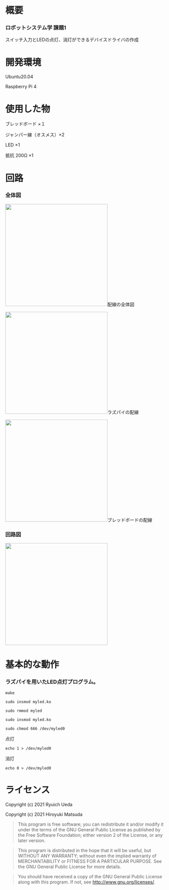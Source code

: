 # 概要

### ロボットシステム学 課題1

スイッチ入力とLEDの点灯、消灯ができるデバイスドライバの作成

# 開発環境

Ubuntu20.04

Raspberry Pi 4

# 使用した物

ブレッドボード ×１

ジャンパー線（オスメス）×2

LED ×1

抵抗 200Ω ×1

# 回路
### 全体図

<img src="https://user-images.githubusercontent.com/97030413/148578084-42e949f7-43a5-48d0-949b-9df2f3268ddf.jpeg" width=320>配線の全体図

<img src="https://user-images.githubusercontent.com/97030413/148580509-0151d45c-7558-488b-8692-8948acb0a6ad.jpeg" width=320>ラズパイの配線

<img src="https://user-images.githubusercontent.com/97030413/148580533-3eb21421-c7b9-44e5-a5c7-8e0fdec08625.jpeg" width=320>ブレッドボードの配線

### 回路図
<img src="https://user-images.githubusercontent.com/97030413/148579748-4dc27a1d-b667-462c-8dcd-537b0410ab4a.jpg" width=320>


# 基本的な動作

### ラズパイを用いたLED点灯プログラム。
 ```
make
 ```
 ```
sudo insmod myled.ko
 ```
 ```
sudo rmmod myled
 ```
 ```
sudo insmod myled.ko
 ```
 ```
sudo chmod 666 /dev/myled0
 ```
点灯
 ```
echo 1 > /dev/myled0
 ```
 消灯
 ```
echo 0 > /dev/myled0
 ```

 # ライセンス

Copyright (c) 2021 Ryuich Ueda


Copyright (c) 2021 Hiroyuki Matsuda

> This program is free software; you can redistribute it and/or
> modify it under the terms of the GNU General Public License
> as published by the Free Software Foundation; either version 2
> of the License, or any later version.

> This program is distributed in the hope that it will be useful,
> but WITHOUT ANY WARRANTY; without even the implied warranty of
> MERCHANTABILITY or FITNESS FOR A PARTICULAR PURPOSE. See the
> GNU General Public License for more details.

> You should have received a copy of the GNU General Public License
> along with this program. If not, see http://www.gnu.org/licenses/.
